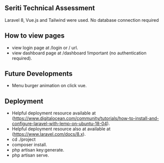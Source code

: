 ## Seriti Technical Assessment 

Laravel 8, Vue.js and Tailwind were used. No database connection required

## How to view pages

- view login page at /login or / url.
- view dashboard page at /dashboard  !important (no authentication required).

## Future Developments

- Menu burger animation on click vue.
## Deployment

- Helpful deployment resource available at (https://www.digitalocean.com/community/tutorials/how-to-install-and-configure-laravel-with-lemp-on-ubuntu-18-04).
- Helpful deployment resource also at available at (https://www.laravel.com/docs/8.x).
- cd ./project
- composer install.
- php artisan key:generate.
- php artisan serve.

